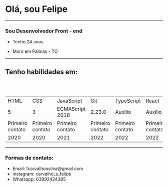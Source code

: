 # Olá, sou Felipe
<hr>
<h3>Sou Desenvolvedor Front - end</h3>
<ul>
  <li><p>Tenho 24 anos</p></li>
  <li>Moro em Palmas - TO</li>
  </ul>
<hr>
<h2>Tenho habilidades em:</h2>

<table>
<tr>
<td>HTML</td>
<td>CSS</td>
<td>JavaScript</td>
<td>Git</td>
<td>TypeScript</td>
  <td>React</td>
</tr>
<tr>
<td>5</td>
<td>3</td>
<td>ECMAScript 2018</td>
<td>2.23.0</td>
  <td>Auxílio</td>
  <td>Auxílio</td>
</tr>
  <tr>
   <td>Primeiro contato</td>
  <td>Primeiro contato</td>
  <td>Primeiro contato</td>
  <td>Primeiro contato</td>
  <td>Primeiro contato</td>
  <td>Primeiro contato</td>
  </tr>
  <br>
  <br>
  <tr>
   <td>2020</td>
  <td>2020</td>
  <td>2021</td>
  <td>2022</td>
  <td>2022</td>
   <td>2022</td></tr>
</table>
<hr>
<h3> Formas de contato:</h3>
<ul >
<li> Email: fcarvalhoosilva@gmail.com</li>
<li> instagram: carvalho_s_felipe</li>
  <li>Whatsapp: 63992424385</li>
  </ul>
 

